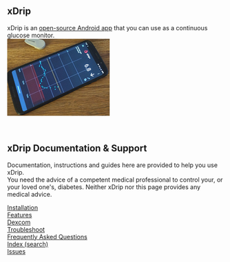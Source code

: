 ## xDrip  

xDrip is an [open-source Android app](https://github.com/NightscoutFoundation/xDrip) that you can use as a continuous glucose monitor.  
![](./docs/images/xDinaction.png)  
  
<br/>  
  
## xDrip Documentation & Support  
  
Documentation, instructions and guides here are provided to help you use xDrip.  
You need the advice of a competent medical professional to control your, or your loved one's, diabetes. Neither xDrip nor this page provides any medical advice.  
  
  
[Installation](./docs/Installation_page.md)  
[Features](./docs/Features_page.md)  
[Dexcom](./docs/Dexcom_page.md)  
[Troubleshoot](./docs/Troubleshooting_page.md)  
[Frequently Asked Questions](./docs/FAQ_page.md)  
[Index (search)](./Search_Index.md)  
[Issues](./docs/Issues.md)    

